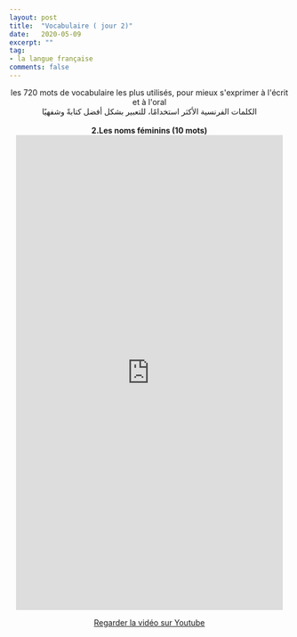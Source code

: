 ```yaml
---
layout: post
title:  "Vocabulaire ( jour 2)"
date:   2020-05-09
excerpt: ""
tag:
- la langue française
comments: false
---
```

 <center>     les 720 mots de vocabulaire les plus utilisés, pour mieux s'exprimer à l'écrit et à l'oral <br> الكلمات الفرنسية الأكثر استخدامًا، للتعبير بشكل أفضل كتابةً وشفهيًا <br><br>     <strong> 2.Les noms féminins (10 mots)</strong>     <br> <iframe width="480" height="853" src="https://www.youtube.com/embed/yEemuqQoTsI" title="youtube video player" frameborder="0" allow="accelerometer, autoplay, clipboard-write, encrypted-media, gyroscope, picture-in-picture, web-share" allowfullscreen></iframe>     <br> <p markdown="0"><a href="https://youtube.com/shorts/yEemuqQoTsI" class="btn btn-danger" target="_blank">Regarder la vidéo sur Youtube</a></p> </center>
